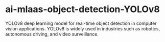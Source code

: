# ai-mlaas-object-detection-YOLOv8
YOLOv8 deep learning model for real-time object detection in computer vision applications. YOLOv8 is widely used in industries such as robotics, autonomous driving, and video surveillance.
